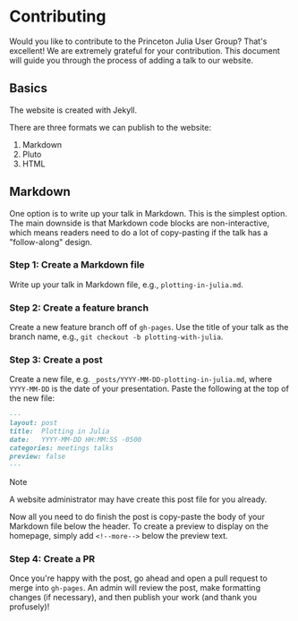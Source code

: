 # Contributing
Would you like to contribute to the Princeton Julia User Group? That's excellent! We are extremely grateful for your contribution. This document will guide you through the process of adding a talk to our website.

## Basics
The website is created with Jekyll.

There are three formats we can publish to the website:

1. Markdown
2. Pluto
3. HTML

## Markdown
One option is to write up your talk in Markdown. This is the simplest option. The main downside is that Markdown code blocks are non-interactive, which means readers need to do a lot of copy-pasting if the talk has a "follow-along" design.

### Step 1: Create a Markdown file
Write up your talk in Markdown file, e.g., `plotting-in-julia.md`.

### Step 2: Create a feature branch
Create a new feature branch off of `gh-pages`. Use the title of your talk as the branch name, e.g., `git checkout -b plotting-with-julia`.

### Step 3: Create a post
Create a new file, e.g. `_posts/YYYY-MM-DD-plotting-in-julia.md`, where `YYYY-MM-DD` is the date of your presentation. Paste the following at the top of the new file:
```markdown
---
layout: post
title:  Plotting in Julia
date:   YYYY-MM-DD HH:MM:SS -0500
categories: meetings talks
preview: false
---
```

> [!NOTE]
> A website administrator may have create this post file for you already.

Now all you need to do finish the post is copy-paste the body of your Markdown file below the header. To create a preview to display on the homepage, simply add `<!--more-->` below the preview text.

### Step 4: Create a PR
Once you're happy with the post, go ahead and open a pull request to merge into `gh-pages`. An admin will review the post, make formatting changes (if necessary), and then publish your work (and thank you profusely)!